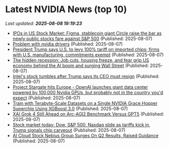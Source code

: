 # Latest NVIDIA News (top 10)
_Last updated: **2025-08-08 19:19:23**_

- [IPOs in US Stock Market: Figma, stablecoin giant Circle raise the bar as newly public stocks fare against S&P 500](https://economictimes.indiatimes.com/news/international/us/ipos-in-us-stock-market-figma-stablecoin-giant-circle-raise-the-bar-as-newly-public-stocks-fare-against-sp-500/articleshow/123174159.cms) (Published: 2025-08-07)
- [Problem with nvidia drivers](https://askubuntu.com/questions/1554202/problem-with-nvidia-drivers) (Published: 2025-08-07)
- [President Trump says U.S. to levy 100% tariff on imported chips; firms with U.S. manufacturing, commitments exempt](https://macdailynews.com/2025/08/07/president-trump-says-u-s-to-levy-100-tariff-on-imported-chips-firms-with-u-s-manufacturing-commitments-exempt/) (Published: 2025-08-07)
- [The hidden recession: Job cuts, housing freeze, and fear grip US economy behind the AI boom and surging Wall Street](https://economictimes.indiatimes.com/news/international/us/us-economy-recession-under-trump-the-hidden-recession-job-cuts-housing-freeze-and-fear-grip-us-economy-behind-the-ai-boom-and-surging-wall-street/articleshow/123171896.cms) (Published: 2025-08-07)
- [Intel's stock tumbles after Trump says its CEO must resign](https://www.boston.com/news/business/2025/08/07/intels-stock-tumbles-after-trump-says-its-ceo-must-resign/) (Published: 2025-08-07)
- [Project Stargate hits Europe - OpenAI launches giant data center powered by 100,000 Nvidia GPUs, but probably not in the country you'd expect](https://www.techradar.com/pro/project-stargate-hits-europe-openai-launches-giant-data-center-powered-by-100-000-nvidia-gpus-but-probably-not-in-the-country-youd-expect) (Published: 2025-08-07)
- [Train with Terabyte-Scale Datasets on a Single NVIDIA Grace Hopper Superchip Using XGBoost 3.0](https://developer.nvidia.com/blog/train-with-terabyte-scale-datasets-on-a-single-nvidia-grace-hopper-superchip-using-xgboost-3-0/) (Published: 2025-08-07)
- [XAI Grok 4 Still Ahead on Arc-AGI2 Benchmark Versus GPT5](https://www.nextbigfuture.com/2025/08/xai-grok-4-still-ahead-on-arc-agi2-benchmark-versus-gpt5.html) (Published: 2025-08-07)
- [Stock market today: Dow, S&P 500, Nasdaq slide as tariffs kick in, Trump signals chip carveout](https://finance.yahoo.com/news/live/stock-market-today-dow-sp-500-nasdaq-slide-as-tariffs-kick-in-trump-signals-chip-carveout-181033758.html) (Published: 2025-08-07)
- [AI Cloud Stock Nebius Group Surges On Q2 Results, Raised Guidance](https://biztoc.com/x/4717b53cad88e991) (Published: 2025-08-07)
